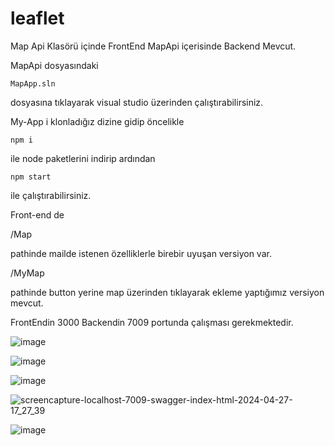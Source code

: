 # leaflet

Map Api Klasörü içinde FrontEnd MapApi içerisinde Backend Mevcut. 


MapApi dosyasındaki 

```
MapApp.sln
```


dosyasına tıklayarak visual studio üzerinden çalıştırabilirsiniz. 


My-App i klonladığız dizine gidip öncelikle 

```
npm i

```


ile node paketlerini indirip ardından

```
npm start 

```

ile çalıştırabilirsiniz.

Front-end de 

/Map 

pathinde mailde istenen özelliklerle birebir uyuşan versiyon var.

/MyMap

pathinde button yerine map üzerinden tıklayarak ekleme yaptığımız versiyon mevcut.


FrontEndin 3000 Backendin 7009 portunda çalışması gerekmektedir. 


![image](https://github.com/uhuddurmus/SAMM-mulakat-projesi/assets/74601877/d2c3a910-49a1-438f-9b27-a56e96d6cc57)


![image](https://github.com/uhuddurmus/SAMM-mulakat-projesi/assets/74601877/d45b30fb-3244-4a44-9a39-33683b364f62)

![image](https://github.com/uhuddurmus/SAMM-mulakat-projesi/assets/74601877/6c8180d2-89c6-4c2f-9408-11e33141bc07)


![screencapture-localhost-7009-swagger-index-html-2024-04-27-17_27_39](https://github.com/uhuddurmus/SAMM-mulakat-projesi/assets/74601877/68578df6-5510-4791-a266-089aa33fdd50)

![image](https://github.com/uhuddurmus/SAMM-mulakat-projesi/assets/74601877/0b174db1-541e-4118-936b-47cb6328c242)


